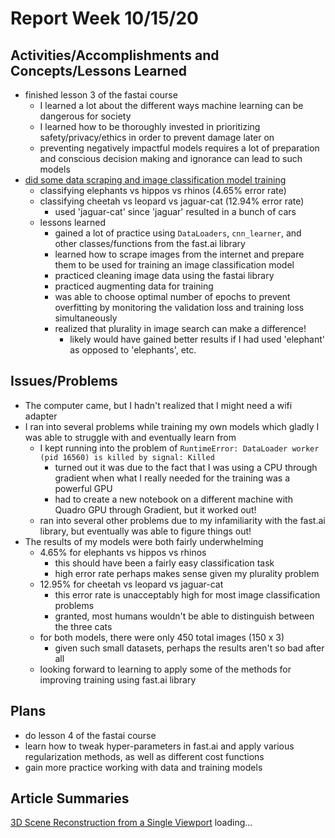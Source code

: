 # Report Week 10/15/20
## Activities/Accomplishments and Concepts/Lessons Learned
 * finished lesson 3 of the fastai course
   * I learned a lot about the different ways machine learning can be dangerous for society
   * I learned how to be thoroughly invested in prioritizing safety/privacy/ethics in order to prevent damage later on
   * preventing negatively impactful models requires a lot of preparation and conscious decision making and ignorance can lead to such models
 * [did some data scraping and image classification model training](https://console.paperspace.com/tewx81sfd/notebook/prl2qabhq)
   * classifying elephants vs hippos vs rhinos (4.65% error rate)
   * classifying cheetah vs leopard vs jaguar-cat (12.94% error rate)
     * used 'jaguar-cat' since 'jaguar' resulted in a bunch of cars
   * lessons learned
     * gained a lot of practice using `DataLoaders`, `cnn_learner`, and other classes/functions from the fast.ai library
     * learned how to scrape images from the internet and prepare them to be used for training an image classification model
     * practiced cleaning image data using the fastai library
     * practiced augmenting data for training
     * was able to choose optimal number of epochs to prevent overfitting by monitoring the validation loss and training loss simultaneously
     * realized that plurality in image search can make a difference!
       * likely would have gained better results if I had used 'elephant' as opposed to 'elephants', etc.
## Issues/Problems
  * The computer came, but I hadn't realized that I might need a wifi adapter
  * I ran into several problems while training my own models which gladly I was able to struggle with and eventually learn from
    * I kept running into the problem of `RuntimeError: DataLoader worker (pid 16560) is killed by signal: Killed`
      * turned out it was due to the fact that I was using a CPU through gradient when what I really needed for the training was a powerful GPU
      * had to create a new notebook on a different machine with Quadro GPU through Gradient, but it worked out!
    * ran into several other problems due to my infamiliarity with the fast.ai library, but eventually was able to figure things out!
  * The results of my models were both fairly underwhelming
    * 4.65% for elephants vs hippos vs rhinos
      * this should have been a fairly easy classification task
      * high error rate perhaps makes sense given my plurality problem
    * 12.95% for cheetah vs leopard vs jaguar-cat
      * this error rate is unacceptably high for most image classification problems
      * granted, most humans wouldn't be able to distinguish between the three cats
    * for both models, there were only 450 total images (150 x 3)
      * given such small datasets, perhaps the results aren't so bad after all
    * looking forward to learning to apply some of the methods for improving training using fast.ai library
## Plans
  * do lesson 4 of the fastai course
  * learn how to tweak hyper-parameters in fast.ai and apply various regularization methods, as well as different cost functions
  * gain more practice working with data and training models
## Article Summaries
[3D Scene Reconstruction from a Single Viewport](https://www.ecva.net/papers/eccv_2020/papers_ECCV/papers/123670052.pdf)
loading...
